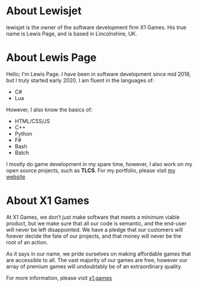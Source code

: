 # About Lewisjet
lewisjet is the owner of the software development firm X1 Games. His true name is Lewis Page, and is based in Lincolnshire, UK.

# About Lewis Page
Hello; I'm Lewis Page. I have been in software development since mid 2018, but I truly started early 2020. I am fluent in the languages of:
- C#
- Lua

However, I also know the basics of:
- HTML/CSS/JS
- C++
- Python
- F#
- Bash
- Batch

I mostly do game development in my spare time, however, I also work on my open source projects, such as **TLCS**.
For my portfolio, please visit [my website](https://x1.games)

# About X1 Games
At X1 Games, we don’t just make software that meets a minimum viable product, but we make sure that all our code is semantic, and the end-user will never be left disappointed. We have a pledge that our customers will forever decide the fate of our projects, and that money will never be the root of an action.

As it says in our name, we pride ourselves on making affordable games that are accessible to all. The vast majority of our games are free, however our array of premium games will undoubtably be of an extraordinary quality.

For more information, please visit [x1.games](https://x1.games)
